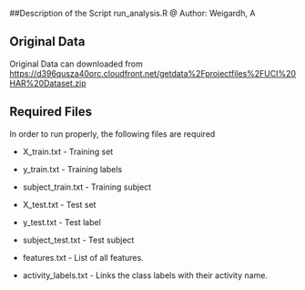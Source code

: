 ##Description of the Script run_analysis.R
@ Author: Weigardh, A

## Original Data

Original Data can downloaded from
https://d396qusza40orc.cloudfront.net/getdata%2Fprojectfiles%2FUCI%20HAR%20Dataset.zip

## Required Files
In order to run properly, the following files are required

* X_train.txt - Training set
* y_train.txt - Training labels
* subject_train.txt - Training subject

* X_test.txt - Test set
* y_test.txt - Test label
* subject_test.txt - Test subject
    
* features.txt - List of all features.
* activity_labels.txt - Links the class labels with their activity name.
 
